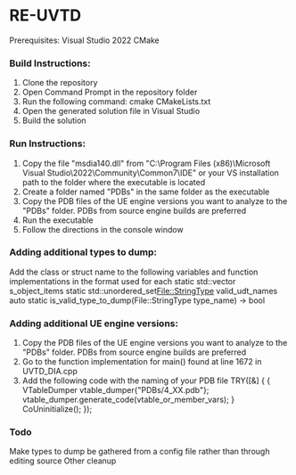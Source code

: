 # RE-UVTD
 
Prerequisites:
Visual Studio 2022
CMake

### Build Instructions:
1. Clone the repository
2. Open Command Prompt in the repository folder
3. Run the following command:
    cmake CMakeLists.txt
4. Open the generated solution file in Visual Studio
5. Build the solution

### Run Instructions:
1. Copy the file "msdia140.dll" from "C:\Program Files (x86)\Microsoft Visual Studio\2022\Community\Common7\IDE" or your VS installation path to the folder where the executable is located
2. Create a folder named "PDBs" in the same folder as the executable
3. Copy the PDB files of the UE engine versions you want to analyze to the "PDBs" folder.  PDBs from source engine builds are preferred
4. Run the executable
5. Follow the directions in the console window

### Adding additional types to dump:
Add the class or struct name to the following variables and function implementations in the format used for each
    static std::vector<ObjectItem> s_object_items
    static std::unordered_set<File::StringType> valid_udt_names
    auto static is_valid_type_to_dump(File::StringType type_name) -> bool

### Adding additional UE engine versions:
1. Copy the PDB files of the UE engine versions you want to analyze to the "PDBs" folder.  PDBs from source engine builds are preferred
2. Go to the function implementation for main() found at line 1672 in UVTD_DIA.cpp
3. Add the following code with the naming of your PDB file
    TRY([&] {
            {
                VTableDumper vtable_dumper{"PDBs/4_XX.pdb"};
                vtable_dumper.generate_code(vtable_or_member_vars);
            }
            CoUninitialize();
        });



### Todo
Make types to dump be gathered from a config file rather than through editing source
Other cleanup